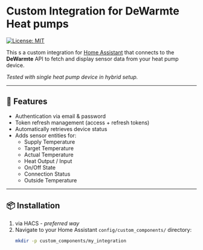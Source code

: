 # Custom Integration for DeWarmte Heat pumps

[![License: MIT](https://img.shields.io/badge/license-MIT-blue.svg)](LICENSE)

This s a custom integration for [Home Assistant](https://www.home-assistant.io) that connects to the **DeWarmte** API to fetch and display sensor data from your heat pump device.

*Tested with single heat pump device in hybrid setup.*

---

## 🔧 Features

- Authentication via email & password
- Token refresh management (access + refresh tokens)
- Automatically retrieves device status
- Adds sensor entities for:
  - Supply Temperature
  - Target Temperature
  - Actual Temperature
  - Heat Output / Input
  - On/Off State
  - Connection Status
  - Outside Temperature

---

## 📦 Installation

1. via HACS - _preferred way_
1. Navigate to your Home Assistant `config/custom_components/` directory:
   ```bash
   mkdir -p custom_components/my_integration

